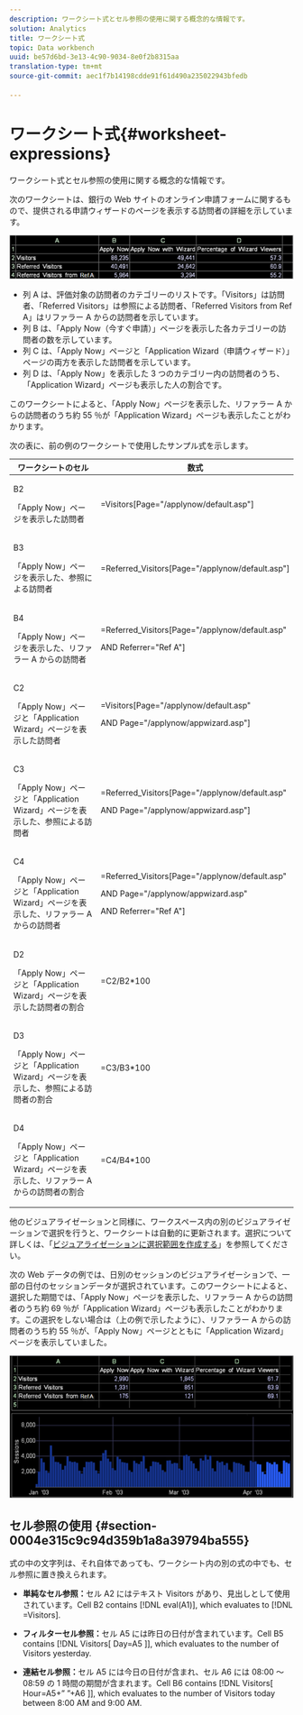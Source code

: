 ```yaml
---
description: ワークシート式とセル参照の使用に関する概念的な情報です。
solution: Analytics
title: ワークシート式
topic: Data workbench
uuid: be57d6bd-3e13-4c90-9034-8e0f2b8315aa
translation-type: tm+mt
source-git-commit: aec1f7b14198cdde91f61d490a235022943bfedb

---
```



# ワークシート式{#worksheet-expressions}

ワークシート式とセル参照の使用に関する概念的な情報です。

次のワークシートは、銀行の Web サイトのオンライン申請フォームに関するもので、提供される申請ウィザードのページを表示する訪問者の詳細を示しています。

![](assets/client-wkst.png)

* 列 A は、評価対象の訪問者のカテゴリーのリストです。「Visitors」は訪問者、「Referred Visitors」は参照による訪問者、「Referred Visitors from Ref A」はリファラー A からの訪問者を示しています。
* 列 B は、「Apply Now（今すぐ申請）」ページを表示した各カテゴリーの訪問者の数を示しています。
* 列 C は、「Apply Now」ページと「Application Wizard（申請ウィザード）」ページの両方を表示した訪問者を示しています。
* 列 D は、「Apply Now」を表示した 3 つのカテゴリー内の訪問者のうち、「Application Wizard」ページも表示した人の割合です。

このワークシートによると、「Apply Now」ページを表示した、リファラー A からの訪問者のうち約 55 ％が「Application Wizard」ページも表示したことがわかります。

次の表に、前の例のワークシートで使用したサンプル式を示します。

<table id="table_0F5EFDB58040465AB599E6BE93324822"> 
 <thead> 
  <tr> 
   <th colname="col1" class="entry"> ワークシートのセル </th> 
   <th colname="col2" class="entry"> 数式 </th> 
  </tr> 
 </thead>
 <tbody> 
  <tr> 
   <td colname="col1"> <p>B2 </p> <p>「Apply Now」ページを表示した訪問者 </p> </td> 
   <td colname="col2"> <p><span class="filepath"> =Visitors[Page="/applynow/default.asp"]</span> </p> </td> 
  </tr> 
  <tr> 
   <td colname="col1"> <p>B3 </p> <p>「Apply Now」ページを表示した、参照による訪問者 </p> </td> 
   <td colname="col2"> <p><span class="filepath"> =Referred_Visitors[Page="/applynow/default.asp"]</span> </p> </td> 
  </tr> 
  <tr> 
   <td colname="col1"> <p>B4 </p> <p>「Apply Now」ページを表示した、リファラー A からの訪問者 </p> </td> 
   <td colname="col2"> <p> <span class="filepath"> =Referred_Visitors[Page="/applynow/default.asp" </span> </p> <p> AND <span class="filepath">Referrer="Ref A"]</span> </p> </td> 
  </tr> 
  <tr> 
   <td colname="col1"> <p>C2 </p> <p>「Apply Now」ページと「Application Wizard」ページを表示した訪問者 </p> </td> 
   <td colname="col2"> <p> <span class="filepath"> =Visitors[Page="/applynow/default.asp" </span> </p> <p> AND <span class="filepath">Page="/applynow/appwizard.asp"]</span> </p> </td> 
  </tr> 
  <tr> 
   <td colname="col1"> <p>C3 </p> <p>「Apply Now」ページと「Application Wizard」ページを表示した、参照による訪問者 </p> </td> 
   <td colname="col2"> <p> <span class="filepath"> =Referred_Visitors[Page="/applynow/default.asp" </span> </p> <p> AND <span class="filepath">Page="/applynow/appwizard.asp"]</span> </p> </td> 
  </tr> 
  <tr> 
   <td colname="col1"> <p>C4 </p> <p>「Apply Now」ページと「Application Wizard」ページを表示した、リファラー A からの訪問者 </p> </td> 
   <td colname="col2"> <p> <span class="filepath"> =Referred_Visitors[Page="/applynow/default.asp"</span> </p> <p> AND <span class="filepath">Page="/applynow/appwizard.asp"</span> </p> <p> AND <span class="filepath">Referrer="Ref A"]</span> </p> </td> 
  </tr> 
  <tr> 
   <td colname="col1"> <p>D2 </p> <p>「Apply Now」ページと「Application Wizard」ページを表示した訪問者の割合 </p> </td> 
   <td colname="col2"> <p><span class="filepath"> =C2/B2*100</span> </p> </td> 
  </tr> 
  <tr> 
   <td colname="col1"> <p>D3 </p> <p>「Apply Now」ページと「Application Wizard」ページを表示した、参照による訪問者の割合 </p> </td> 
   <td colname="col2"> <p><span class="filepath"> =C3/B3*100</span> </p> </td> 
  </tr> 
  <tr> 
   <td colname="col1"> <p>D4 </p> <p>「Apply Now」ページと「Application Wizard」ページを表示した、リファラー A からの訪問者の割合 </p> </td> 
   <td colname="col2"> <p><span class="filepath"> =C4/B4*100</span> </p> </td> 
  </tr> 
 </tbody> 
</table>

他のビジュアライゼーションと同様に、ワークスペース内の別のビジュアライゼーションで選択を行うと、ワークシートは自動的に更新されます。選択について詳しくは、「[ビジュアライゼーションに選択範囲を作成する](../../../../home/c-get-started/c-vis/c-sel-vis/c-sel-vis.md#concept-012870ec22c7476e9afbf3b8b2515746)」を参照してください。

次の Web データの例では、日別のセッションのビジュアライゼーションで、一部の日付のセッションデータが選択されています。このワークシートによると、選択した期間では、「Apply Now」ページを表示した、リファラー A からの訪問者のうち約 69 ％が「Application Wizard」ページも表示したことがわかります。この選択をしない場合は（上の例で示したように）、リファラー A からの訪問者のうち約 55 ％が、「Apply Now」ページとともに「Application Wizard」ページを表示していました。

![](assets/client-exp.png)

## セル参照の使用 {#section-0004e315c9c94d359b1a8a39794ba555}

式の中の文字列は、それ自体であっても、ワークシート内の別の式の中でも、セル参照に置き換えられます。

* **単純なセル参照：**&#x200B;セル A2 にはテキスト Visitors があり、見出しとして使用されています。Cell B2 contains [!DNL eval(A1)], which evaluates to [!DNL =Visitors].

* **フィルターセル参照：**&#x200B;セル A5 には昨日の日付が含まれています。Cell B5 contains [!DNL Visitors[ Day=A5 ]], which evaluates to the number of Visitors yesterday.

* **連結セル参照：**&#x200B;セル A5 には今日の日付が含まれ、セル A6 には 08:00 ～ 08:59 の 1 時間の期間が含まれます。Cell B6 contains [!DNL Visitors[ Hour=A5+” ”+A6 ]], which evaluates to the number of Visitors today between 8:00 AM and 9:00 AM.


